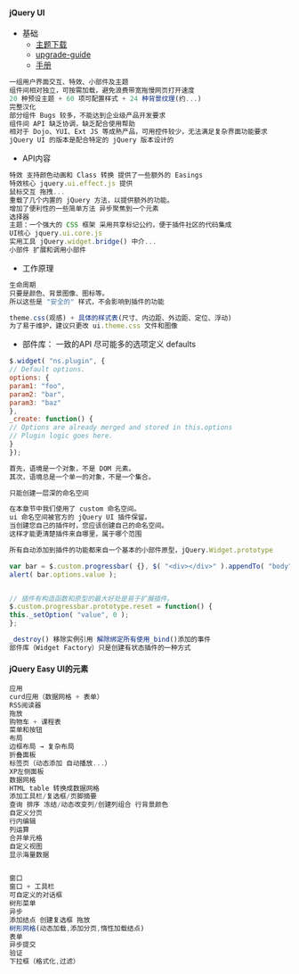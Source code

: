 #### **jQuery UI**

* 基础
  * [主题下载](http://jqueryui.com/themeroller/)
  * [upgrade-guide](http://jqueryui.com/upgrade-guide/)
  * [手册](http://www.runoob.com/jqueryui/jqueryui-api.html)

```js
一组用户界面交互、特效、小部件及主题
组件间相对独立，可按需加载，避免浪费带宽拖慢网页打开速度
20 种预设主题 + 60 项可配置样式 + 24 种背景纹理(约...)
完整汉化
部分组件 Bugs 较多，不能达到企业级产品开发要求
组件间 API 缺乏协调，缺乏配合使用帮助
相对于 Dojo、YUI、Ext JS 等成熟产品，可用控件较少，无法满足复杂界面功能要求
jQuery UI 的版本是配合特定的 jQuery 版本设计的
```

* API内容

```js
特效 支持颜色动画和 Class 转换 提供了一些额外的 Easings
特效核心 jquery.ui.effect.js 提供
鼠标交互 拖拽...
重载了几个内置的 jQuery 方法，以提供额外的功能。
增加了便利性的一些简单方法 异步聚焦到一个元素
选择器
主题：一个强大的 CSS 框架 采用共享标记公约，便于插件社区的代码集成
UI核心 jquery.ui.core.js
实用工具 jQuery.widget.bridge() 中介...
小部件 扩展和调用小部件
```

* 工作原理

```js
生命周期
只要是颜色、背景图像、图标等。
所以这些是 "安全的" 样式，不会影响到插件的功能

theme.css(观感) + 具体的样式表(尺寸、内边距、外边距、定位、浮动)
为了易于维护，建议只更改 ui.theme.css 文件和图像
```

* 部件库： 一致的API 尽可能多的选项定义 defaults

```js
$.widget( "ns.plugin", {
// Default options.
options: {
param1: "foo",
param2: "bar",
param3: "baz"
},
_create: function() {
// Options are already merged and stored in this.options
// Plugin logic goes here.
}
});

首先，语境是一个对象，不是 DOM 元素。
其次，语境总是一个单一的对象，不是一个集合。

只能创建一层深的命名空间

在本章节中我们使用了 custom 命名空间。
ui 命名空间被官方的 jQuery UI 插件保留。
当创建您自己的插件时，您应该创建自己的命名空间。
这样才能更清楚插件来自哪里，属于哪个范围

所有自动添加到插件的功能都来自一个基本的小部件原型，jQuery.Widget.prototype

var bar = $.custom.progressbar( {}, $( "<div></div>" ).appendTo( "body") )
alert( bar.options.value );


// 插件有构造函数和原型的最大好处是易于扩展插件。
$.custom.progressbar.prototype.reset = function() {
this._setOption( "value", 0 );
};

_destroy() 移除实例引用 解除绑定所有使用_bind()添加的事件
部件库（Widget Factory）只是创建有状态插件的一种方式
```

#### **jQuery Easy UI的元素**

```js
应用
curd应用（数据网格 + 表单）
RSS阅读器
拖放
购物车 + 课程表
菜单和按钮
布局
边框布局 → 复杂布局
折叠面板
标签页（动态添加 自动播放...）
XP左侧面板
数据网格
HTML table 转换成数据网格
添加工具栏/复选框/页脚摘要
查询 排序 冻结/动态改变列/创建列组合 行背景颜色
自定义分页
行内编辑
列运算
合并单元格
自定义视图
显示海量数据


窗口
窗口 + 工具栏
可自定义的对话框
树形菜单
异步
添加结点 创建复选框 拖放
树形网格(动态加载,添加分页,惰性加载结点)
表单
异步提交
验证
下拉框（格式化,过滤）
```



